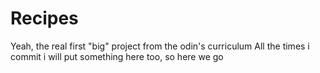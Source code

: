 # Recipes
Yeah, the real first "big" project from the odin's curriculum
All the times i commit i will put something here too, so here we go

